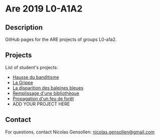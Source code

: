 # Are 2019 L0-A1A2

## Description

GitHub pages for the ARE projects of groups L0-a1a2.

## Projects

List of student's projects:

- [Hausse du banditisme](https://are2019-l0-a1a2.github.io/hausse_banditisme/)
- [La Grippe](https://are2019-l0-a1a2.github.io/ARE-la-Grippe/)
- [La disparition des baleines bleues](https://are2019-l0-a1a2.github.io/Les-baleines-bleues/)
- [Remplissage d'une bibliothèque](https://are2019-l0-a1a2.github.io/mandri/)
- [Propagation d'un feu de forêt](https://are2019-l0-a1a2.github.io/propagation-feu-de-foret/)
- ADD YOUR PROJECT HERE

## Contact

For questions, contact Nicolas Gensollen: nicolas.gensollen@gmail.com
